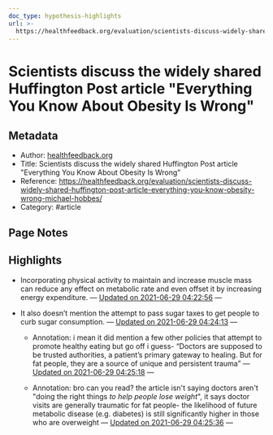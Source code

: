 ```yaml
---
doc_type: hypothesis-highlights
url: >-
  https://healthfeedback.org/evaluation/scientists-discuss-widely-shared-huffington-post-article-everything-you-know-obesity-wrong-michael-hobbes/
---
```

# Scientists discuss the widely shared Huffington Post article "Everything You Know About Obesity Is Wrong"

## Metadata
- Author: [healthfeedback.org]()
- Title: Scientists discuss the widely shared Huffington Post article "Everything You Know About Obesity Is Wrong"
- Reference: https://healthfeedback.org/evaluation/scientists-discuss-widely-shared-huffington-post-article-everything-you-know-obesity-wrong-michael-hobbes/
- Category: #article

## Page Notes


## Highlights
- Incorporating physical activity to maintain and increase muscle mass can reduce any effect on metabolic rate and even offset it by increasing energy expenditure. — [Updated on 2021-06-29 04:22:56](https://hyp.is/PeJZPthGEeu80TOW1piTmA/healthfeedback.org/evaluation/scientists-discuss-widely-shared-huffington-post-article-everything-you-know-obesity-wrong-michael-hobbes/)  — 

- It also doesn’t mention the attempt to pass sugar taxes to get people to curb sugar consumption. — [Updated on 2021-06-29 04:24:13](https://hyp.is/a7WmcthGEeuiOwO3j_UHhA/healthfeedback.org/evaluation/scientists-discuss-widely-shared-huffington-post-article-everything-you-know-obesity-wrong-michael-hobbes/)  — 

   - Annotation: i mean it did mention a few other policies that attempt to promote healthy eating but go off i guess- “Doctors are supposed to be trusted authorities, a patient’s primary gateway to healing. But for fat people, they are a source of unique and persistent trauma” — [Updated on 2021-06-29 04:25:18](https://hyp.is/kohmNthGEeuV1FtaNB-o7A/healthfeedback.org/evaluation/scientists-discuss-widely-shared-huffington-post-article-everything-you-know-obesity-wrong-michael-hobbes/)  — 

   - Annotation: bro can you read? the article isn't saying doctors aren't "doing the right things *to help people lose weight*", it says doctor visits are generally traumatic for fat people- the likelihood of future metabolic disease (e.g. diabetes) is still significantly higher in those who are overweight — [Updated on 2021-06-29 04:25:36](https://hyp.is/nSU5ethGEeu-U9cH3tQjGw/healthfeedback.org/evaluation/scientists-discuss-widely-shared-huffington-post-article-everything-you-know-obesity-wrong-michael-hobbes/)  — 

